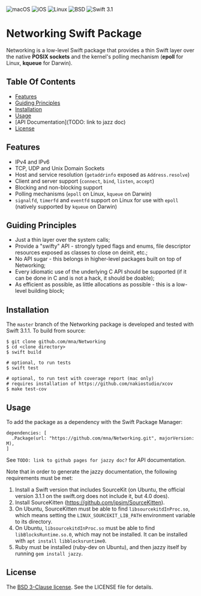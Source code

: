 ![macOS](https://img.shields.io/badge/os-macOS-green.svg?style=flat-square)
![iOS](https://img.shields.io/badge/os-iOS-green.svg?style=flat-square)
![Linux](https://img.shields.io/badge/os-linux-green.svg?style=flat-square)
![BSD](https://img.shields.io/badge/license-BSD-blue.svg?style=flat-square)
![Swift 3.1](https://img.shields.io/badge/Swift-version_3.1-orange.svg?style=flat-square)

# Networking Swift Package

Networking is a low-level Swift package that provides a thin Swift layer over the native **POSIX sockets** and the kernel's polling mechanism (**epoll** for Linux, **kqueue** for Darwin).

## Table Of Contents

- [Features](#features)
- [Guiding Principles](#guiding-principles)
- [Installation](#installation)
- [Usage](#usage)
- [API Documentation](TODO: link to jazz doc)
- [License](#license)

## Features

* IPv4 and IPv6
* TCP, UDP and Unix Domain Sockets
* Host and service resolution (`getaddrinfo` exposed as `Address.resolve`)
* Client and server support (`connect`, `bind`, `listen`, `accept`)
* Blocking and non-blocking support
* Polling mechanisms (`epoll` on Linux, `kqueue` on Darwin)
* `signalfd`, `timerfd` and `eventfd` support on Linux for use with `epoll` (natively supported by `kqueue` on Darwin)

## Guiding Principles

* Just a thin layer over the system calls;
* Provide a "swifty" API - strongly typed flags and enums, file descriptor resources exposed as classes to close on deinit, etc.;
* No API sugar - this belongs in higher-level packages built on top of Networking;
* Every idiomatic use of the underlying C API should be supported (if it can be done in C and is not a hack, it should be doable);
* As efficient as possible, as little allocations as possible - this is a low-level building block;

## Installation

The `master` branch of the Networking package is developed and tested with Swift 3.1.1. To build from source:

```
$ git clone github.com/mna/Networking
$ cd <clone directory>
$ swift build

# optional, to run tests
$ swift test

# optional, to run test with coverage report (mac only)
# requires installation of https://github.com/nakiostudio/xcov
$ make test-cov
```

## Usage

To add the package as a dependency with the Swift Package Manager:

```
dependencies: [
  .Package(url: "https://github.com/mna/Networking.git", majorVersion: M),
]
```

See `TODO: link to github pages for jazzy doc?` for API documentation.

Note that in order to generate the jazzy documentation, the following requirements must be met:

1. Install a Swift version that includes SourceKit (on Ubuntu, the official version 3.1.1 on the swift.org does not include it, but 4.0 does).
2. Install SourceKitten (https://github.com/jpsim/SourceKitten).
3. On Ubuntu, SourceKitten must be able to find `libsourcekitdInProc.so`, which means setting the `LINUX_SOURCEKIT_LIB_PATH` environment variable to its directory.
4. On Ubuntu, `libsourcekitdInProc.so` must be able to find `libBlocksRuntime.so.0`, which may not be installed. It can be installed with `apt install libblocksruntime0`.
5. Ruby must be installed (ruby-dev on Ubuntu), and then jazzy itself by running `gem install jazzy`.

## License

The [BSD 3-Clause license][bsd]. See the LICENSE file for details.

[bsd]: http://opensource.org/licenses/BSD-3-Clause

